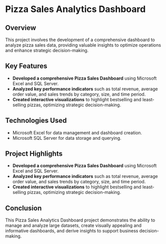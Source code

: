 # Pizza Sales Analytics Dashboard

## Overview
This project involves the development of a comprehensive dashboard to analyze pizza sales data, providing valuable insights to optimize operations and enhance strategic decision-making.

## Key Features
- **Developed a comprehensive Pizza Sales Dashboard** using Microsoft Excel and SQL Server.
- **Analyzed key performance indicators** such as total revenue, average order value, and sales trends by category, size, and time period.
- **Created interactive visualizations** to highlight bestselling and least-selling pizzas, optimizing strategic decision-making.

## Technologies Used
- Microsoft Excel for data management and dashboard creation.
- Microsoft SQL Server for data storage and querying.

## Project Highlights
- **Developed a comprehensive Pizza Sales Dashboard** using Microsoft Excel and SQL Server.
- **Analyzed key performance indicators** such as total revenue, average order value, and sales trends by category, size, and time period.
- **Created interactive visualizations** to highlight bestselling and least-selling pizzas, optimizing strategic decision-making.

## Conclusion
This Pizza Sales Analytics Dashboard project demonstrates the ability to manage and analyze large datasets, create visually appealing and informative dashboards, and derive insights to support business decision-making. 
